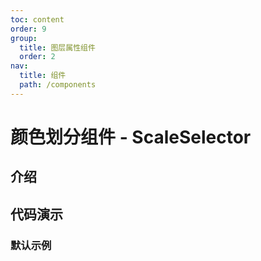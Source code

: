 ```yaml
---
toc: content
order: 9
group:
  title: 图层属性组件
  order: 2
nav:
  title: 组件
  path: /components
---
```


# 颜色划分组件 - ScaleSelector

## 介绍

## 代码演示

### 默认示例

<code src="./demos/default.tsx"></code>

<API></API>
